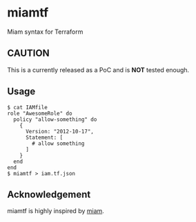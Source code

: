 # miamtf

Miam syntax for Terraform

## CAUTION

This is a currently released as a PoC and is **NOT** tested enough.

## Usage

```console
$ cat IAMfile
role "AwesomeRole" do
  policy "allow-something" do
    {
      Version: "2012-10-17",
      Statement: [
        # allow something
      ]
    }
  end
end
$ miamtf > iam.tf.json
```

## Acknowledgement

miamtf is highly inspired by [miam](https://github.com/codenize-tools/miam).
